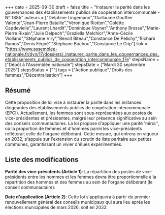 +++
date = 2025-09-30
draft = false
title = "Instaurer la parité dans les gouvernances des établissements publics de coopération intercommunale - N° 1885"
auteurs = ["Delphine Lingemann","Guillaume Gouffier Valente","Jean-Pierre Bataille","Véronique Riotton","Colette Capdevielle","Laurent Lhardit","Dominique Voynet","Anthony Brosse","Marie-Pierre Rixain","Julie Delpech","Graziella Melchior","Anne-Cécile Violland","Stéphane Viry","Benoît Biteau","Constance De Pélichy","Richard Ramos","Denis Fégné","Stéphane Buchou","Constance Le Grip"]
link = "https://www.assemblee-nationale.fr/dyn/17/dossiers/_instaurer_parite_dans_les_gouvernances_des_etablissements_publics_de_cooperation_intercommunale_17e"
stepsName = ["Dépôt à l'Assemblée nationale"]
stepsDate = ["Mardi 30 septembre 2025"]
stepsStatus = [""]
tags = ["Action publique","Droits des femmes","Décentralisation"]
+++

## Résumé

Cette proposition de loi vise à instaurer la parité dans les instances dirigeantes des établissements publics de coopération intercommunale (EPCI). Actuellement, les femmes sont sous-représentées aux postes de vice-présidentes et présidentes, malgré leur présence significative au sein des conseils communautaires. La loi propose d'appliquer une parité 'miroir', où la proportion de femmes et d'hommes parmi les vice-présidents refléterait celle de l'organe délibérant. Cette mesure, qui entrera en vigueur en 2032, s'appuie sur l'extension du scrutin de liste paritaire aux petites communes, garantissant un vivier d'élues expérimentées.

## Liste des modifications

**Parité des vice-présidents (Article 1)**: La répartition des postes de vice-présidents entre les hommes et les femmes devra être proportionnelle à la répartition des hommes et des femmes au sein de l'organe délibérant (le conseil communautaire).

**Date d'application (Article 2)**: Cette loi s'appliquera à partir du premier renouvellement général des conseils municipaux qui aura lieu après les élections municipales de mars 2026, soit en 2032.
